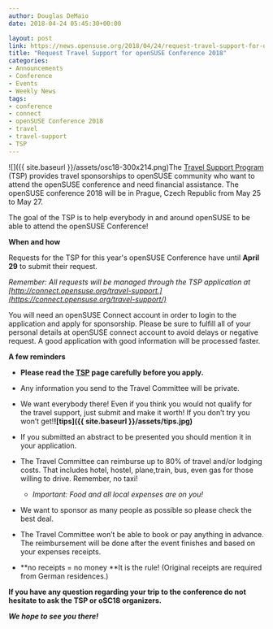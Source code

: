 ```yaml
---
author: Douglas DeMaio
date: 2018-04-24 05:45:30+00:00

layout: post
link: https://news.opensuse.org/2018/04/24/request-travel-support-for-opensuse-conference-2018/
title: "Request Travel Support for openSUSE Conference 2018"
categories:
- Announcements
- Conference
- Events
- Weekly News
tags:
- conference
- connect
- openSUSE Conference 2018
- travel
- travel-support
- TSP
---
```

![]({{ site.baseurl }}/assets/osc18-300x214.png)The [Travel Support Program](https://en.opensuse.org/openSUSE:Travel_Support_Program) (TSP) provides travel sponsorships to openSUSE community who want to attend the openSUSE conference and need financial assistance. The openSUSE conference 2018 will be in Prague, Czech Republic from May 25 to May 27.

The goal of the TSP is to help everybody in and around openSUSE to be able to attend the openSUSE Conference!

**When and how**

Requests for the TSP for this year's openSUSE Conference have until **April 29** to submit their request.

_Remember: All requests will be managed through the TSP application at [http://connect.opensuse.org/travel-support.](https://connect.opensuse.org/travel-support/)_

You will need an openSUSE Connect account in order to login to the application and apply for sponsorship. Please be sure to fulfill all of your personal details at openSUSE connect account to avoid delays or negative request. A good application with good information will be processed faster.

**A few reminders**



 	
  * ****Please read the **[**TSP**](http://opensuse.org/openSUSE:Travel_Support_Program)** page carefully before you apply.****

 	
  * Any information you send to the Travel Committee will be private.

 	
  * We want everybody there! Even if you think you would not qualify for the travel support, just submit and make it worth! If you don’t try you won’t get!**![tips]({{ site.baseurl }}/assets/tips.jpg)**

 	
  * If you submitted an abstract to be presented you should mention it in your application.

 	
  * The Travel Committee can reimburse up to 80% of travel and/or lodging costs. That includes hotel, hostel, plane,train, bus, even gas for those willing to drive. Remember, no taxi!

 	
    * _Important: Food and all local expenses are on you!_




 	
  * We want to sponsor as many people as possible so please check the best deal.

 	
  * The Travel Committee won’t be able to book or pay anything in advance. The reimbursement will be done after the event finishes and based on your expenses receipts.

 	
  * **no receipts = no money **It is the rule! (Original receipts are required from German residences.)


**If you have any question regarding your trip to the conference do not hesitate to ask the TSP or oSC18 organizers.**

_**We hope to see you there!**_		
